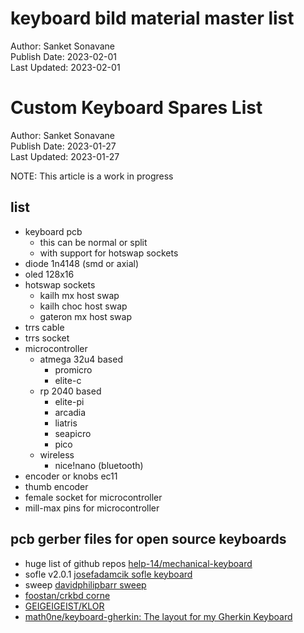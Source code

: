 # keyboard bild material master list

Author: Sanket Sonavane   
Publish Date: 2023-02-01   
Last Updated: 2023-02-01  

# Custom Keyboard Spares List
Author: Sanket Sonavane   
Publish Date: 2023-01-27  
Last Updated: 2023-01-27  

NOTE: This article is a work in progress

## list
- keyboard pcb 
    - this can be normal or split
    - with support for hotswap sockets
- diode 1n4148 (smd or axial)
- oled 128x16 
- hotswap sockets
    - kailh mx host swap
    - kailh choc host swap
    - gateron mx host swap
- trrs cable
- trrs socket
- microcontroller
    - atmega 32u4 based
        - promicro
        - elite-c
    - rp 2040 based
        - elite-pi
        - arcadia
        - liatris
        - seapicro
        - pico
    - wireless
        - nice!nano (bluetooth)
- encoder or knobs ec11
- thumb encoder 
- female socket for microcontroller
- mill-max pins for microcontroller

## pcb gerber files for open source keyboards
- huge list of github repos [help-14/mechanical-keyboard](https://github.com/help-14/mechanical-keyboard)  
- sofle v2.0.1 [josefadamcik sofle keyboard](https://github.com/josefadamcik/SofleKeyboard/releases)  
- sweep [davidphilipbarr sweep](https://github.com/davidphilipbarr/Sweep)  
- [foostan/crkbd corne](https://github.com/foostan/crkbd) 
- [GEIGEIGEIST/KLOR](https://github.com/GEIGEIGEIST/KLOR/tree/main/PCB)  
- [math0ne/keyboard-gherkin: The layout for my Gherkin Keyboard](https://github.com/math0ne/keyboard-gherkin) 


